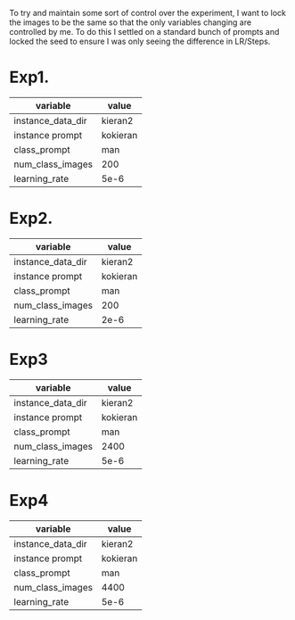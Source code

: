 To try and maintain some sort of control over the experiment, I want to lock the
images to be the same so that the only variables changing are controlled by me.
To do this I settled on a standard bunch of prompts and locked the seed to
ensure I was only seeing the difference in LR/Steps.

# Exp1.

| variable          | value    |
| ----------------- | -------- |
| instance_data_dir | kieran2  |
| instance prompt   | kokieran |
| class_prompt      | man      |
| num_class_images  | 200      |
| learning_rate     | 5e-6     |

# Exp2.

| variable          | value    |
| ----------------- | -------- |
| instance_data_dir | kieran2  |
| instance prompt   | kokieran |
| class_prompt      | man      |
| num_class_images  | 200      |
| learning_rate     | 2e-6     |

# Exp3

| variable          | value    |
| ----------------- | -------- |
| instance_data_dir | kieran2  |
| instance prompt   | kokieran |
| class_prompt      | man      |
| num_class_images  | 2400     |
| learning_rate     | 5e-6     |

# Exp4

| variable          | value    |
| ----------------- | -------- |
| instance_data_dir | kieran2  |
| instance prompt   | kokieran |
| class_prompt      | man      |
| num_class_images  | 4400     |
| learning_rate     | 5e-6     |
